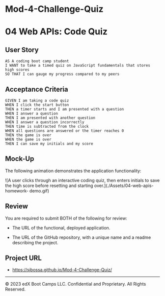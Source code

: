 # Mod-4-Challenge-Quiz
# 04 Web APIs: Code Quiz

## User Story

```
AS A coding boot camp student
I WANT to take a timed quiz on JavaScript fundamentals that stores high scores
SO THAT I can gauge my progress compared to my peers
```

## Acceptance Criteria

```
GIVEN I am taking a code quiz
WHEN I click the start button
THEN a timer starts and I am presented with a question
WHEN I answer a question
THEN I am presented with another question
WHEN I answer a question incorrectly
THEN time is subtracted from the clock
WHEN all questions are answered or the timer reaches 0
THEN the game is over
WHEN the game is over
THEN I can save my initials and my score
```

## Mock-Up

The following animation demonstrates the application functionality:

![A user clicks through an interactive coding quiz, then enters initials to save the 
high score before resetting and starting over.](./Assets/04-web-apis-homework-
demo.gif)

## Review

You are required to submit BOTH of the following for review:

* The URL of the functional, deployed application.

* The URL of the GitHub repository, with a unique name and a readme describing the 
project.

## Project URL

* https://sjbossa.github.io/Mod-4-Challenge-Quiz/

---

© 2023 edX Boot Camps LLC. Confidential and Proprietary. All Rights Reserved.
